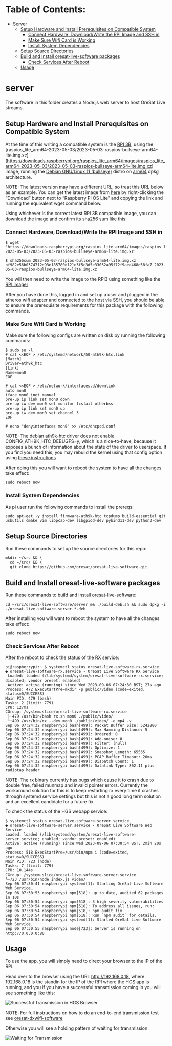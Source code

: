 # Table of Contents:
- [Server](#server)
  - [Setup Hardware and Install Prerequisites on Compatible System](#setup-hardware-and-install-prerequisites-on-compatible-system)
    - [Connect Hardware, Download/Write the RPI Image and SSH in](#connect-hardware-downloadwrite-the-rpi-image-and-ssh-in)
    - [Make Sure Wifi Card is Working](#make-sure-wifi-card-is-working)
    - [Install System Dependencies](#install-system-dependencies)
  - [Setup Source Directories](#setup-source-directories)
  - [Build and Install oresat-live-software packages](#build-and-install-oresat-live-software-packages)
    - [Check Services After Reboot](#check-services-after-reboot)
  - [Usage](#usage)

# server

The software in this folder creates a Node.js web server to host OreSat Live streams.

## Setup Hardware and Install Prerequisites on Compatible System

At the time of this writing a compatible system is the [RPI 3B](https://www.raspberrypi.com/products/raspberry-pi-3-model-b/), using the [raspios_lite_arm64-2023-05-03/2023-05-03-raspios-bullseye-arm64-lite.img.xz] (https://downloads.raspberrypi.org/raspios_lite_arm64/images/raspios_lite_arm64-2023-05-03/2023-05-03-raspios-bullseye-arm64-lite.img.xz) image, running the [Debian GNU/Linux 11 (bullseye)](https://www.debian.org/releases/bullseye/) distro on [arm64](https://stackoverflow.com/questions/37790029/what-is-difference-between-arm64-and-armhf) dpkg architecture.

NOTE: The latest version may have a different URL, so treat this URL below as an example. You can get the latest image from [here](https://www.raspberrypi.com/software/operating-systems/#raspberry-pi-os-64-bit) by right-clicking the “Download” button next to “Raspberry Pi OS Lite” and copying the link and running the equivalent wget command below.

Using whichever is the correct latest RPI 3B compatible image, you can download the image and confirm its sha256 sum like this:

### Connect Hardware, Download/Write the RPI Image and SSH in
```
$ wget 'https://downloads.raspberrypi.org/raspios_lite_arm64/images/raspios_lite_arm64-2023-05-03/2023-05-03-raspios-bullseye-arm64-lite.img.xz'

$ sha256sum 2023-05-03-raspios-bullseye-arm64-lite.img.xz
bf982e56b0374712d93e185780d121e3f5c3d5e33052a95f72f9aed468d58fa7 2023-05-03-raspios-bullseye-arm64-lite.img.xz
```

You will then need to write the image to the RPI3 using something like the [RPI imager](https://www.raspberrypi.com/news/raspberry-pi-imager-imaging-utility/)

After you have done this, logged in and set up a user and plugged in the atheros wifi adapter and connected to the host via SSH, you should be able to ensure the prerequisite requirements for this package with the following commands.


### Make Sure Wifi Card is Working

Make sure the following configs are written on disk by running the following commands:
```
$ sudo su -l
# cat <<EOF > /etc/systemd/network/50-ath9k-htc.link
[Match]
Driver=ath9k_htc
[Link]
Name=mon0
EOF

# cat <<EOF > /etc/network/interfaces.d/downlink
auto mon0
iface mon0 inet manual
pre-up ip link set mon0 down
pre-up iw dev mon0 set monitor fcsfail otherbss
pre-up ip link set mon0 up
pre-up iw dev mon0 set channel 3
EOF

# echo "denyinterfaces mon0" >> /etc/dhcpcd.conf
```

NOTE: The debian ath9k-htc driver does not enable CONFIG_ATH9K_HTC_DEBUGFS=y, which is a nice-to-have, because it exposes a bunch of information about the state of the driver to userspace.  If you find you need this, you may rebuild the kernel using that config option using [these instructions](https://www.raspberrypi.org/documentation/linux/kernel/building.md)

After doing this you will want to reboot the system to have all the changes take effect:

```
sudo reboot now
```



### Install System Dependencies

As pi user run the following commands to install the prereqs:
```
sudo apt-get -y install firmware-ath9k-htc tcpdump build-essential git usbutils cmake vim libpcap-dev libgpiod-dev pybind11-dev python3-dev
```


## Setup Source Directories

Run these commands to set up the source directories for this repo:

```
mkdir ~/src && \
  cd ~/src/ && \
  git clone https://github.com/oresat/oresat-live-software.git
```


## Build and Install oresat-live-software packages

Run these commands to build and install oresat-live-software:

```
cd ~/src/oresat-live-software/server && ./build-deb.sh && sudo dpkg -i ./oresat-live-software-server-*.deb
```

After installing you will want to reboot the system to have all the changes take effect:

```
sudo reboot now
```

### Check Services After Reboot

After the reboot to check the status of the RX service:

```
pi@raspberrypi:~ $ systemctl status oresat-live-software-rx.service
● oresat-live-software-rx.service - OreSat Live Software RX Service
 Loaded: loaded (/lib/systemd/system/oresat-live-software-rx.service; disabled; vendor preset: enabled)
 Active: active (running) since Wed 2023-09-06 07:24:30 BST; 27s ago
Process: 472 ExecStartPre=mkdir -p public/video (code=exited, status=0/SUCCESS)
Main PID: 479 (bash)
Tasks: 2 (limit: 779)
CPU: 127ms
CGroup: /system.slice/oresat-live-software-rx.service
 ├─479 /usr/bin/bash rx.sh mon0 ./public/video/
 └─499 /usr/bin/rx --dev mon0 ./public/video/ -e mp4 -v
Sep 06 07:24:32 raspberrypi bash[499]: Packet Buffer Size: 5242880
Sep 06 07:24:32 raspberrypi bash[499]: Max Hamming Distance: 5
Sep 06 07:24:32 raspberrypi bash[499]: Ordered: 0
Sep 06 07:24:32 raspberrypi bash[499]: Add-noise: 0
Sep 06 07:24:32 raspberrypi bash[499]: Filter: (null)
Sep 06 07:24:32 raspberrypi bash[499]: Optimize: 1
Sep 06 07:24:32 raspberrypi bash[499]: Snapshot Length: 65535
Sep 06 07:24:32 raspberrypi bash[499]: PCAP Buffer Timeout: 20ms
Sep 06 07:24:32 raspberrypi bash[499]: Dispatch Count: 1
Sep 06 07:24:32 raspberrypi bash[499]: Datalink Type: 802.11 plus radiotap header
```

NOTE: The rx binary currently has bugs which cause it to crash due to double free, failed munmap and invalid pointer errors.  Currently the workaround solution for this is to keep restarting rx every time it crashes through systemd service settings but this is not a good long term solution and an excellent candidate for a future fix.

To check the status of the HGS webapp service:

```
$ systemctl status oresat-live-software-server.service
● oresat-live-software-server.service - OreSat Live Software Web Service
Loaded: loaded (/lib/systemd/system/oresat-live-software-server.service; enabled; vendor preset: enabled)
Active: active (running) since Wed 2023-09-06 07:30:54 BST; 2min 20s ago
Process: 518 ExecStartPre=/usr/bin/npm i (code=exited, status=0/SUCCESS)
Main PID: 723 (node)
Tasks: 7 (limit: 779)
CPU: 10.144s
CGroup: /system.slice/oresat-live-software-server.service
└─723 /usr/bin/node index.js video/
Sep 06 07:30:41 raspberrypi systemd[1]: Starting OreSat Live Software Web Service…
Sep 06 07:30:53 raspberrypi npm[518]: up to date, audited 62 packages in 10s
Sep 06 07:30:54 raspberrypi npm[518]: 3 high severity vulnerabilities
Sep 06 07:30:54 raspberrypi npm[518]: To address all issues, run:
Sep 06 07:30:54 raspberrypi npm[518]: npm audit fix
Sep 06 07:30:54 raspberrypi npm[518]: Run `npm audit` for details.
Sep 06 07:30:54 raspberrypi systemd[1]: Started OreSat Live Software Web Service.
Sep 06 07:30:55 raspberrypi node[723]: Server is running on http://0.0.0.0:80
```


## Usage

To use the app, you will simply need to direct your browser to the IP of the RPI.

Head over to the browser using the URL http://192.168.0.18, where 192.168.0.18 is the standin for the IP of the RPI where the HGS app is running, and you if you have a successful transmission coming in you will see something like this:

![Successful Transmission in HGS Browser](../docs/images/hgs-browser-transmission.png)

NOTE: For full instructions on how to do an end-to-end transmission test see [oresat-dxwifi-software](https://github.com/oresat/oresat-dxwifi-software)

Otherwise you will see a holding pattern of waiting for transmission:

![Waiting for Transmission](../docs/images/hgs-browser-standby.png)

